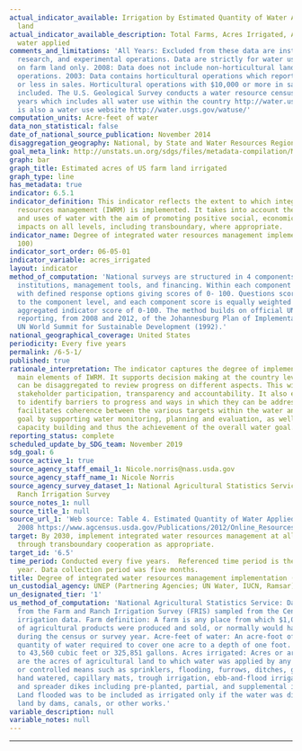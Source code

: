 ```yaml
---
actual_indicator_available: Irrigation by Estimated Quantity of Water Applied to farm
  land
actual_indicator_available_description: Total Farms, Acres Irrigated, Acre-feet of
  water applied
comments_and_limitations: 'All Years: Excluded from these data are institutional,
  research, and experimental operations. Data are strictly for water used for irrigation
  on farm land only. 2008: Data does not include non-horticultural land use for horticultural
  operations. 2003: Data contains horticultural operations which reported $10,000
  or less in sales. Horticultural operations with $10,000 or more in sales were not
  included. The U.S. Geological Survey conducts a water resource census every five
  years which includes all water use within the country http://water.usgs.gov/watercensus/  there
  is also a water use website http://water.usgs.gov/watuse/'
computation_units: Acre-feet of water
data_non_statistical: false
date_of_national_source_publication: November 2014
disaggregation_geography: National, by State and Water Resources Regions
goal_meta_link: http://unstats.un.org/sdgs/files/metadata-compilation/Metadata-Goal-6.pdf
graph: bar
graph_title: Estimated acres of US farm land irrigated
graph_type: line
has_metadata: true
indicator: 6.5.1
indicator_definition: This indicator reflects the extent to which integrated water
  resources management (IWRM) is implemented. It takes into account the various users
  and uses of water with the aim of promoting positive social, economic and environmental
  impacts on all levels, including transboundary, where appropriate.
indicator_name: Degree of integrated water resources management implementation (0-
  100)
indicator_sort_order: 06-05-01
indicator_variable: acres_irrigated
layout: indicator
method_of_computation: 'National surveys are structured in 4 components: policies,
  institutions, management tools, and financing. Within each component there are questions
  with defined response options giving scores of 0- 100. Questions scores are aggregated
  to the component level, and each component score is equally weighted to give an
  aggregated indicator score of 0-100. The method builds on official UN IWRM status
  reporting, from 2008 and 2012, of the Johannesburg Plan of Implementation from the
  UN World Summit for Sustainable Development (1992).'
national_geographical_coverage: United States
periodicity: Every five years
permalink: /6-5-1/
published: true
rationale_interpretation: The indicator captures the degree of implementation of all
  main elements of IWRM. It supports decision making at the country level, as results
  can be disaggregated to review progress on different aspects. This will strengthen
  stakeholder participation, transparency and accountability. It also enables countries
  to identify barriers to progress and ways in which they can be addressed. It also
  facilitates coherence between the various targets within the water and sanitation
  goal by supporting water monitoring, planning and evaluation, as well as associated
  capacity building and thus the achievement of the overall water goal.
reporting_status: complete
scheduled_update_by_SDG_team: November 2019
sdg_goal: 6
source_active_1: true
source_agency_staff_email_1: Nicole.norris@nass.usda.gov
source_agency_staff_name_1: Nicole Norris
source_agency_survey_dataset_1: National Agricultural Statistics Service/Farm and
  Ranch Irrigation Survey
source_notes_1: null
source_title_1: null
source_url_1: 'Web source: Table 4. Estimated Quantity of Water Applied: 2013 and
  2008 https://www.agcensus.usda.gov/Publications/2012/Online_Resources/Farm_and_Ranch_Irrigation_Survey/'
target: By 2030, implement integrated water resources management at all levels, including
  through transboundary cooperation as appropriate.
target_id: '6.5'
time_period: Conducted every five years.  Referenced time period is the previous calendar
  year. Data collection period was five months.
title: Degree of integrated water resources management implementation (0- 100)
un_custodial_agency: UNEP (Partnering Agencies; UN Water, IUCN, Ramsar)
un_designated_tier: '1'
us_method_of_computation: 'National Agricultural Statistics Service: Data are derived
  from the Farm and Ranch Irrigation Survey (FRIS) sampled from the Census of Agriculture
  irrigation data. Farm definition: A farm is any place from which $1,000 or more
  of agricultural products were produced and sold, or normally would have been sold,
  during the census or survey year. Acre-feet of water: An acre-foot of water is the
  quantity of water required to cover one acre to a depth of one foot. This is equivalent
  to 43,560 cubic feet or 325,851 gallons. Acres irrigated: Acres or area irrigated
  are the acres of agricultural land to which water was applied by any artificial
  or controlled means such as sprinklers, flooding, furrows, ditches, gated pipe,
  hand watered, capillary mats, trough irrigation, ebb-and-flood irrigation, sub-irrigation,
  and spreader dikes including pre-planted, partial, and supplemental irrigation.
  Land flooded was to be included as irrigated only if the water was diverted to agricultural
  land by dams, canals, or other works.'
variable_description: null
variable_notes: null
---
```


********